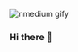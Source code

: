 



![nmedium gify](https://user-images.githubusercontent.com/104290279/189406012-f84ce90a-0767-4c22-acba-9e4f9504d0e6.gif)





### Hi there 👋
